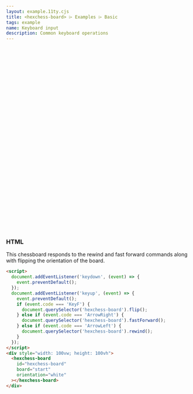 ```yaml
---
layout: example.11ty.cjs
title: <hexchess-board> ⌲ Examples ⌲ Basic
tags: example
name: Keyboard input
description: Common keyboard operations
---
```


<script>
  document.addEventListener('keydown', (event) => {
    event.preventDefault();
  });
  document.addEventListener('keyup', (event) => {
    event.preventDefault();
    if (event.code === 'KeyF') {
      document.querySelector('hexchess-board').flip();
    } else if (event.code === 'ArrowRight') {
      document.querySelector('hexchess-board').fastForward();
    } else if (event.code === 'ArrowLeft') {
      document.querySelector('hexchess-board').rewind();
    }
  });
</script>
<div style="width: 575px; height: 500px">
  <hexchess-board
    id="hexchess-board"
    board="start"
    orientation="white"
  ></hexchess-board>
</div>

<h3>HTML</h3>

<p>This chessboard responds to the rewind and fast forward commands along with flipping the orientation of the board.</p>

```html
<script>
  document.addEventListener('keydown', (event) => {
    event.preventDefault();
  });
  document.addEventListener('keyup', (event) => {
    event.preventDefault();
    if (event.code === 'KeyF') {
      document.querySelector('hexchess-board').flip();
    } else if (event.code === 'ArrowRight') {
      document.querySelector('hexchess-board').fastForward();
    } else if (event.code === 'ArrowLeft') {
      document.querySelector('hexchess-board').rewind();
    }
  });
</script>
<div style="width: 100vw; height: 100vh">
  <hexchess-board
    id="hexchess-board"
    board="start"
    orientation="white"
  ></hexchess-board>
</div>
```

